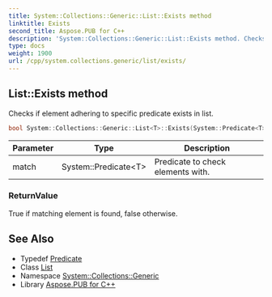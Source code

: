 ```yaml
---
title: System::Collections::Generic::List::Exists method
linktitle: Exists
second_title: Aspose.PUB for C++
description: 'System::Collections::Generic::List::Exists method. Checks if element adhering to specific predicate exists in list in C++.'
type: docs
weight: 1900
url: /cpp/system.collections.generic/list/exists/
---
```

## List::Exists method


Checks if element adhering to specific predicate exists in list.

```cpp
bool System::Collections::Generic::List<T>::Exists(System::Predicate<T> match)
```


| Parameter | Type | Description |
| --- | --- | --- |
| match | System::Predicate\<T\> | Predicate to check elements with. |

### ReturnValue

True if matching element is found, false otherwise.

## See Also

* Typedef [Predicate](../../../system/predicate/)
* Class [List](../)
* Namespace [System::Collections::Generic](../../)
* Library [Aspose.PUB for C++](../../../)
